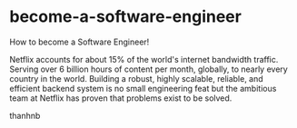# become-a-software-engineer

How to become a Software Engineer!

Netflix accounts for about 15% of the world's internet bandwidth traffic. Serving over 6 billion hours of content per month, globally, to nearly every country in the world. Building a robust, highly scalable, reliable, and efficient backend system is no small engineering feat but the ambitious team at Netflix has proven that problems exist to be solved.

thanhnb
